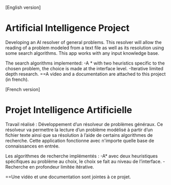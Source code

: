 [English version]
# Artificial Intelligence Project
Developing an AI resolver of general problems. This resolver will allow the reading of a problem modeled from a text file as well as its resolution using some search algorithms. This app works with any input knowledge base.

The search algorithms implemented:
-A * with two heuristics specific to the chosen problem, the choice is made at the interface level.
-Iterative limited depth research.
==A video and a documentation are attached to this project (in french).  


[French version]
# Projet Intelligence Artificielle
Travail réalisé :
Développement d’un résolveur de problèmes généraux. Ce résolveur va permettre la lecture d’un problème modélisé à partir d’un fichier texte ainsi que sa résolution à l’aide de certains algorithmes de recherche. Cette application fonctionne avec n'importe quelle base de connaissances en entrée.

Les algorithmes de recherche implémentés : 
-A* avec deux heuristiques spécifiques au problème au choix, le choix se fait au niveau de l’interface.
-Recherche en profondeur limitée itérative.

==Une vidéo et une documentation sont jointes à ce projet.
